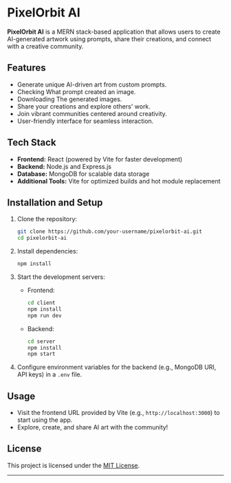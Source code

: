 # PixelOrbit AI  

**PixelOrbit AI** is a MERN stack-based application that allows users to create AI-generated artwork using prompts, share their creations, and connect with a creative community.  

## Features  
- Generate unique AI-driven art from custom prompts.  
- Checking What prompt created an image.  
- Downloading The generated images.  
- Share your creations and explore others' work.  
- Join vibrant communities centered around creativity.  
- User-friendly interface for seamless interaction.  

## Tech Stack  
- **Frontend:** React (powered by Vite for faster development)  
- **Backend:** Node.js and Express.js  
- **Database:** MongoDB for scalable data storage  
- **Additional Tools:** Vite for optimized builds and hot module replacement  

## Installation and Setup  

1. Clone the repository:  
   ```bash
   git clone https://github.com/your-username/pixelorbit-ai.git  
   cd pixelorbit-ai  
   ```  

2. Install dependencies:  
   ```bash
   npm install  
   ```  

3. Start the development servers:  
   - Frontend:  
     ```bash
     cd client  
     npm install  
     npm run dev  
     ```  
   - Backend:  
     ```bash
     cd server  
     npm install  
     npm start  
     ```  

4. Configure environment variables for the backend (e.g., MongoDB URI, API keys) in a `.env` file.

## Usage  
- Visit the frontend URL provided by Vite (e.g., `http://localhost:3000`) to start using the app.  
- Explore, create, and share AI art with the community!  

## License  
This project is licensed under the [MIT License](LICENSE).  

---  
